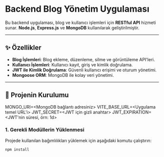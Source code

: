 # Backend Blog Yönetim Uygulaması

Bu backend uygulaması, blog ve kullanıcı işlemleri için **RESTful API** hizmeti sunar. **Node.js**, **Express.js** ve **MongoDB** kullanılarak geliştirilmiştir.

---

## ✨ Özellikler

- **Blog İşlemleri**: Blog ekleme, düzenleme, silme ve görüntüleme API'leri.
- **Kullanıcı İşlemleri**: Kullanıcı kayıt, giriş ve kimlik doğrulama.
- **JWT ile Kimlik Doğrulama**: Güvenli kullanıcı erişimi ve oturum yönetimi.
- **Mongoose ORM**: MongoDB ile kolay veri yönetimi.

---

## 🚀 Projenin Kurulumu

MONGO_URI=<MongoDB bağlantı adresiniz>
VITE_BASE_URL=<Uygulama temel URL'i>
JWT_SECRET=<JWT için gizli anahtar>
JWT_EXPIRATION=<JWT'nin süresi, örn: 1d>

### 1. Gerekli Modüllerin Yüklenmesi

Projede kullanılan bağımlılıkları yüklemek için aşağıdaki komutu çalıştırın:

```bash
npm install
```
